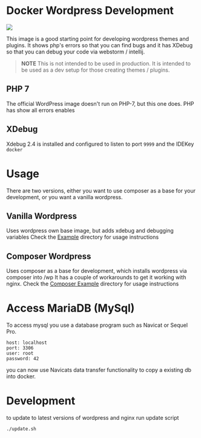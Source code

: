 # Docker Wordpress Development

[![](https://imagelayers.io/badge/digiplant/wordpress-development:latest.svg)](https://imagelayers.io/?images=digiplant/wordpress-development:latest 'Get your own badge on imagelayers.io')

This image is a good starting point for developing wordpress themes and plugins.
It shows php's errors so that you can find bugs and it has XDebug so that you can debug your code via webstorm / intellij.

> **NOTE** This is not intended to be used in production. It is intended to be used as a dev setup for those creating themes / plugins.

## PHP 7
The official WordPress image doesn't run on PHP-7, but this one does.
PHP has show all errors enables

## XDebug
Xdebug 2.4 is installed and configured to listen to port `9999` and the IDEKey `docker`


# Usage
There are two versions, either you want to use composer as a base for your development, or you want a vanilla wordpress.

## Vanilla Wordpress
Uses wordpress own base image, but adds xdebug and debugging variables
Check the [Example](example) directory for usage instructions

## Composer Wordpress
Uses composer as a base for development, which installs wordpress via composer into /wp
It has a couple of workarounds to get it working with nginx.
Check the [Composer Example](composer-example) directory for usage instructions

# Access MariaDB (MySql)
To access mysql you use a database program such as Navicat or Sequel Pro.
```
host: localhost
port: 3306
user: root
password: 42
```
you can now use Navicats data transfer functionality to copy a existing db into docker.

# Development
to update to latest versions of wordpress and nginx run update script

```
./update.sh

```

